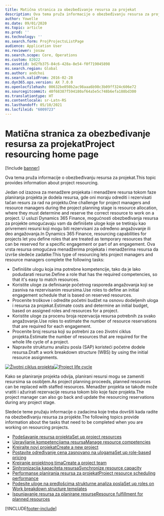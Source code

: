 ```yaml
---
title: Matična stranica za obezbeđivanje resursa za projekat
description: Ova tema pruža informacije o obezbeđivanju resursa za projekat.
author: Yowelle
ms.date: 09/01/2020
ms.topic: article
ms.prod: ''
ms.technology: ''
ms.search.form: ProjProjectsListPage
audience: Application User
ms.reviewer: josaw
ms.search.scope: Core, Operations
ms.custom: 82022
ms.assetid: bd2fb375-84c6-428a-8e54-f0f719045898
ms.search.region: Global
ms.author: andchoi
ms.search.validFrom: 2016-02-28
ms.dyn365.ops.version: AX 7.0.0
ms.openlocfilehash: 00632be050b2ac98aaa6b98c3b09ff324c606e72
ms.sourcegitcommit: 40f68387f594180af64a5e5c748b6efa188bd300
ms.translationtype: HT
ms.contentlocale: sr-Latn-RS
ms.lasthandoff: 05/10/2021
ms.locfileid: "6009723"
---
```

# <a name="project-resourcing-home-page"></a><span data-ttu-id="3863d-103">Matična stranica za obezbeđivanje resursa za projekat</span><span class="sxs-lookup"><span data-stu-id="3863d-103">Project resourcing home page</span></span>

[!include [banner](../includes/banner.md)]

<span data-ttu-id="3863d-104">Ova tema pruža informacije o obezbeđivanju resursa za projekat.</span><span class="sxs-lookup"><span data-stu-id="3863d-104">This topic provides information about project resourcing.</span></span>

<span data-ttu-id="3863d-105">Jedan od izazova za menadžere projekata i menadžere resursa tokom faze planiranja projekta je dodela resursa, gde oni moraju odrediti i rezervisati tačan resurs za rad na projektu.</span><span class="sxs-lookup"><span data-stu-id="3863d-105">One challenge for project managers and resource managers during the project planning stage is resource allocation, where they must determine and reserve the correct resource to work on a project.</span></span> <span data-ttu-id="3863d-106">U usluzi Dynamics 365 Finance, mogućnosti obezbeđivanja resursa za projekte omogućavaju vam da definišete uloge koje se tretiraju kao privremeni resursi koji mogu biti rezervisani za određeno angažovanje ili deo angažovanja.</span><span class="sxs-lookup"><span data-stu-id="3863d-106">In Dynamics 365 Finance, resourcing capabilities for projects let you define roles that are treated as temporary resources that can be reserved for a specific engagement or part of an engagement.</span></span> <span data-ttu-id="3863d-107">Ova vrsta resursa omogućava menadžerima projekata i menadžerima resursa da izvrše sledeće zadatke:</span><span class="sxs-lookup"><span data-stu-id="3863d-107">This type of resourcing lets project managers and resource managers complete the following tasks:</span></span>

- <span data-ttu-id="3863d-108">Definišite ulogu koja ima potrebne kompetencije, tako da je lako podudarati resurse.</span><span class="sxs-lookup"><span data-stu-id="3863d-108">Define a role that has the required competencies, so that it's easy to match resources.</span></span>
- <span data-ttu-id="3863d-109">Koristite uloge za definisanje početnog rasporeda angažovanja koji se zasniva na rezervisanim resursima.</span><span class="sxs-lookup"><span data-stu-id="3863d-109">Use roles to define an initial engagement schedule that is based on reserved resources.</span></span>
- <span data-ttu-id="3863d-110">Procenite troškove i odredite početni budžet na osnovu dodeljenih uloga i resursa za projekat.</span><span class="sxs-lookup"><span data-stu-id="3863d-110">Estimate costs and determine an initial budget, based on assigned roles and resources for a project.</span></span>
- <span data-ttu-id="3863d-111">Koristite uloge za procenu broja rezervacija resursa potrebnih za svako angažovanje.</span><span class="sxs-lookup"><span data-stu-id="3863d-111">Use roles to estimate the number of resource reservations that are required for each engagement.</span></span>
- <span data-ttu-id="3863d-112">Procenite broj resursa koji su potrebni za ceo životni ciklus projekta.</span><span class="sxs-lookup"><span data-stu-id="3863d-112">Estimate the number of resources that are required for the whole life cycle of a project.</span></span>
- <span data-ttu-id="3863d-113">Napravite strukturnu analizu posla (SAP) koristeći početne dodele resursa.</span><span class="sxs-lookup"><span data-stu-id="3863d-113">Draft a work breakdown structure (WBS) by using the initial resource assignments.</span></span>

<span data-ttu-id="3863d-114">[![Životni ciklus projekta](./media/projectresourcing02-1024x812.jpg)](./media/projectresourcing02.jpg)</span><span class="sxs-lookup"><span data-stu-id="3863d-114">[![Project life cycle](./media/projectresourcing02-1024x812.jpg)](./media/projectresourcing02.jpg)</span></span>

<span data-ttu-id="3863d-115">Kako se planiranje projekta odvija, planirani resursi mogu se zameniti resursima sa osobljem.</span><span class="sxs-lookup"><span data-stu-id="3863d-115">As project planning proceeds, planned resources can be replaced with staffed resources.</span></span> <span data-ttu-id="3863d-116">Menadžer projekta se takođe može vratiti i ažurirati rezervacije resursa tokom bilo koje faze projekta.</span><span class="sxs-lookup"><span data-stu-id="3863d-116">The project manager can also go back and update the resourcing reservations during any project stage.</span></span>

<span data-ttu-id="3863d-117">Sledeće teme pružaju informacije o zadacima koje treba dovršiti kada radite na obezbeđivanju resursa za projekte.</span><span class="sxs-lookup"><span data-stu-id="3863d-117">The following topics provide information about the tasks that need to be completed when you are working on resourcing projects.</span></span>

- [<span data-ttu-id="3863d-118">Podešavanje resursa projekta</span><span class="sxs-lookup"><span data-stu-id="3863d-118">Set up project resources</span></span>](set-up-project-resources.md)
- [<span data-ttu-id="3863d-119">Upravljanje kompetencijama resursa</span><span class="sxs-lookup"><span data-stu-id="3863d-119">Manage resource competencies</span></span>](manage-resource-competencies.md)
- [<span data-ttu-id="3863d-120">Kreirajte novi projekat</span><span class="sxs-lookup"><span data-stu-id="3863d-120">Create a new project</span></span>](create-new-project.md)
- [<span data-ttu-id="3863d-121">Postavite određivanje cena zasnovano na ulogama</span><span class="sxs-lookup"><span data-stu-id="3863d-121">Set up role-based pricing</span></span>](set-up-role-based-pricing.md)
- [<span data-ttu-id="3863d-122">Kreiranje projektnog tima</span><span class="sxs-lookup"><span data-stu-id="3863d-122">Create a project team</span></span>](create-project-team.md)
- [<span data-ttu-id="3863d-123">Sinhronizacija kapaciteta resursa</span><span class="sxs-lookup"><span data-stu-id="3863d-123">Synchronize resource capacity</span></span>](synchronize-resource-capacity.md)
- [<span data-ttu-id="3863d-124">Performanse planiranja resursa za projekat</span><span class="sxs-lookup"><span data-stu-id="3863d-124">Project resource scheduling performance</span></span>](project-scheduling-performance.md)
- [<span data-ttu-id="3863d-125">Podesite uloge na predlošcima strukturne analiza posla</span><span class="sxs-lookup"><span data-stu-id="3863d-125">Set up roles on Work breakdown structure templates</span></span>](set-up-roles-wbs-template.md)
- [<span data-ttu-id="3863d-126">Ispunjavanje resursa za planirane resurse</span><span class="sxs-lookup"><span data-stu-id="3863d-126">Resource fulfillment for planned resources</span></span>](resource-fulfillment-planned-resources.md)


[!INCLUDE[footer-include](../includes/footer-banner.md)]